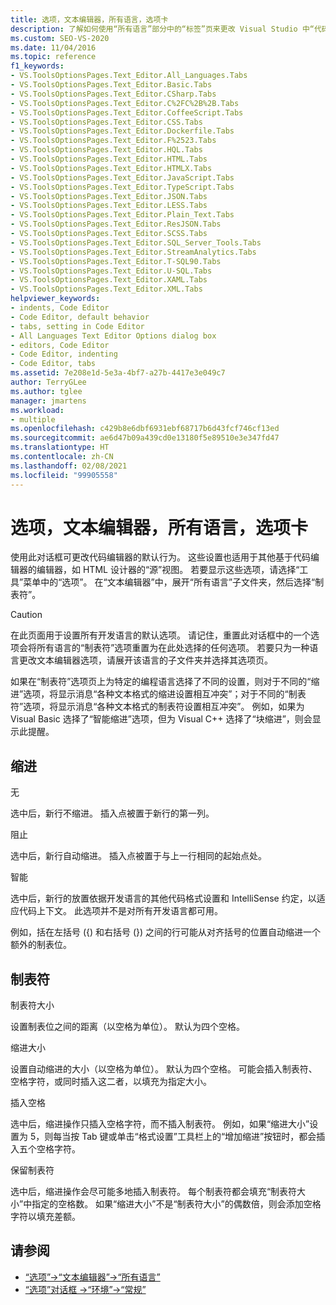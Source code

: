 ```yaml
---
title: 选项，文本编辑器，所有语言，选项卡
description: 了解如何使用“所有语言”部分中的“标签”页来更改 Visual Studio 中“代码编辑器”选项卡的默认行为。
ms.custom: SEO-VS-2020
ms.date: 11/04/2016
ms.topic: reference
f1_keywords:
- VS.ToolsOptionsPages.Text_Editor.All_Languages.Tabs
- VS.ToolsOptionsPages.Text_Editor.Basic.Tabs
- VS.ToolsOptionsPages.Text_Editor.CSharp.Tabs
- VS.ToolsOptionsPages.Text_Editor.C%2FC%2B%2B.Tabs
- VS.ToolsOptionsPages.Text_Editor.CoffeeScript.Tabs
- VS.ToolsOptionsPages.Text_Editor.CSS.Tabs
- VS.ToolsOptionsPages.Text_Editor.Dockerfile.Tabs
- VS.ToolsOptionsPages.Text_Editor.F%2523.Tabs
- VS.ToolsOptionsPages.Text_Editor.HQL.Tabs
- VS.ToolsOptionsPages.Text_Editor.HTML.Tabs
- VS.ToolsOptionsPages.Text_Editor.HTMLX.Tabs
- VS.ToolsOptionsPages.Text_Editor.JavaScript.Tabs
- VS.ToolsOptionsPages.Text_Editor.TypeScript.Tabs
- VS.ToolsOptionsPages.Text_Editor.JSON.Tabs
- VS.ToolsOptionsPages.Text_Editor.LESS.Tabs
- VS.ToolsOptionsPages.Text_Editor.Plain_Text.Tabs
- VS.ToolsOptionsPages.Text_Editor.ResJSON.Tabs
- VS.ToolsOptionsPages.Text_Editor.SCSS.Tabs
- VS.ToolsOptionsPages.Text_Editor.SQL_Server_Tools.Tabs
- VS.ToolsOptionsPages.Text_Editor.StreamAnalytics.Tabs
- VS.ToolsOptionsPages.Text_Editor.T-SQL90.Tabs
- VS.ToolsOptionsPages.Text_Editor.U-SQL.Tabs
- VS.ToolsOptionsPages.Text_Editor.XAML.Tabs
- VS.ToolsOptionsPages.Text_Editor.XML.Tabs
helpviewer_keywords:
- indents, Code Editor
- Code Editor, default behavior
- tabs, setting in Code Editor
- All Languages Text Editor Options dialog box
- editors, Code Editor
- Code Editor, indenting
- Code Editor, tabs
ms.assetid: 7e208e1d-5e3a-4bf7-a27b-4417e3e049c7
author: TerryGLee
ms.author: tglee
manager: jmartens
ms.workload:
- multiple
ms.openlocfilehash: c429b8e6dbf6931ebf68717b6d43fcf746cf13ed
ms.sourcegitcommit: ae6d47b09a439cd0e13180f5e89510e3e347fd47
ms.translationtype: HT
ms.contentlocale: zh-CN
ms.lasthandoff: 02/08/2021
ms.locfileid: "99905558"
---
```

# <a name="options-text-editor-all-languages-tabs"></a>选项，文本编辑器，所有语言，选项卡

使用此对话框可更改代码编辑器的默认行为。 这些设置也适用于其他基于代码编辑器的编辑器，如 HTML 设计器的“源”视图。 若要显示这些选项，请选择“工具”菜单中的“选项”。 在“文本编辑器”中，展开“所有语言”子文件夹，然后选择“制表符”。

> [!CAUTION]
> 在此页面用于设置所有开发语言的默认选项。 请记住，重置此对话框中的一个选项会将所有语言的“制表符”选项重置为在此处选择的任何选项。 若要只为一种语言更改文本编辑器选项，请展开该语言的子文件夹并选择其选项页。

如果在“制表符”选项页上为特定的编程语言选择了不同的设置，则对于不同的“缩进”选项，将显示消息“各种文本格式的缩进设置相互冲突”；对于不同的“制表符”选项，将显示消息“各种文本格式的制表符设置相互冲突”。 例如，如果为 Visual Basic 选择了“智能缩进”选项，但为 Visual C++ 选择了“块缩进”，则会显示此提醒。

## <a name="indenting"></a>缩进

无

选中后，新行不缩进。 插入点被置于新行的第一列。

阻止

选中后，新行自动缩进。 插入点被置于与上一行相同的起始点处。

智能

选中后，新行的放置依据开发语言的其他代码格式设置和 IntelliSense 约定，以适应代码上下文。 此选项并不是对所有开发语言都可用。

例如，括在左括号 ({) 和右括号 (}) 之间的行可能从对齐括号的位置自动缩进一个额外的制表位。

## <a name="tabs"></a>制表符

制表符大小

设置制表位之间的距离（以空格为单位）。 默认为四个空格。

缩进大小

设置自动缩进的大小（以空格为单位）。 默认为四个空格。 可能会插入制表符、空格字符，或同时插入这二者，以填充为指定大小。

插入空格

选中后，缩进操作只插入空格字符，而不插入制表符。 例如，如果“缩进大小”设置为 5，则每当按 Tab 键或单击“格式设置”工具栏上的“增加缩进”按钮时，都会插入五个空格字符。

保留制表符

选中后，缩进操作会尽可能多地插入制表符。 每个制表符都会填充“制表符大小”中指定的空格数。 如果“缩进大小”不是“制表符大小”的偶数倍，则会添加空格字符以填充差额。

## <a name="see-also"></a>请参阅

- [“选项”->“文本编辑器”->“所有语言”](../../ide/reference/options-text-editor-all-languages.md)
- [“选项”对话框 ->“环境”->“常规”](../../ide/reference/general-environment-options-dialog-box.md)
